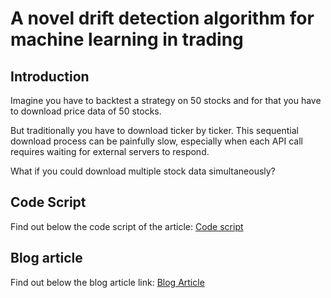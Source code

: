 # A novel drift detection algorithm for machine learning in trading

## Introduction 
Imagine you have to backtest a strategy on 50 stocks and for that you have to download price data of 50 stocks. 

But traditionally you have to download ticker by ticker. This sequential download process can be painfully slow, especially when each API call requires waiting for external servers to respond. 

What if you could download multiple stock data simultaneously?

## Code Script
Find out below the code script of the article:
[Code script](https://github.com/QuantInsti/Algorithmic-Trading-Code-Examples/blob/main/blog_articles/autoregressive_drift_detection_method/ADDM_algorithm.ipynb)
## Blog article 
Find out below the blog article link:
[Blog Article](https://blog.quantinsti.com/download-multiple-stocks-data-python-multithreading/)
